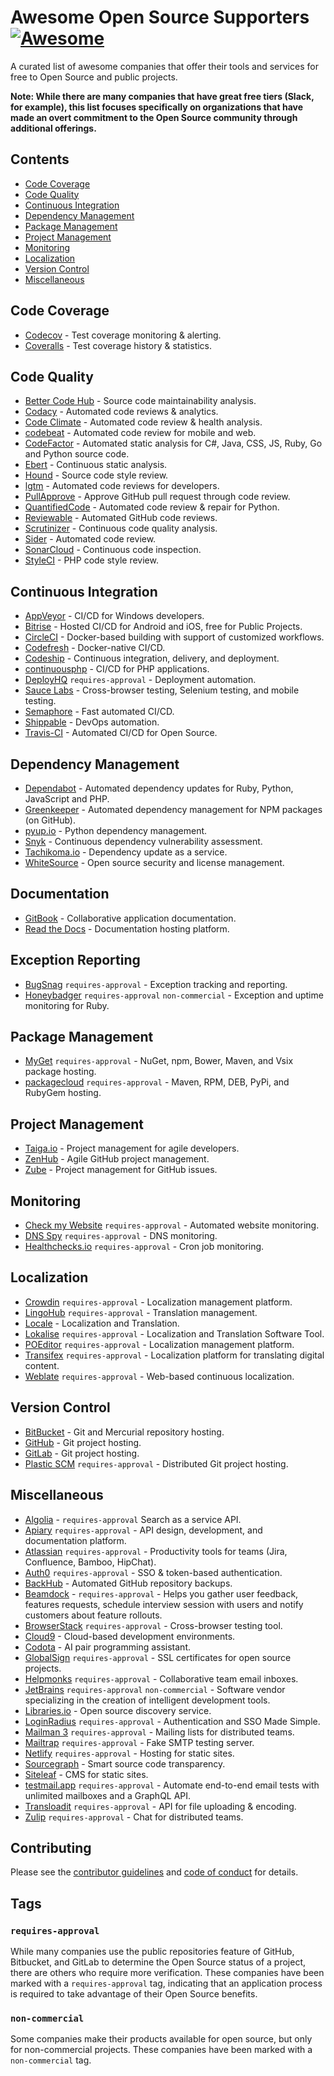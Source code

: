 Awesome Open Source Supporters [![Awesome](https://cdn.rawgit.com/sindresorhus/awesome/d7305f38d29fed78fa85652e3a63e154dd8e8829/media/badge.svg)](https://github.com/sindresorhus/awesome)
==========================================================================================================================================================================================

A curated list of awesome companies that offer their tools and services for free to Open Source and public projects.

**Note: While there are many companies that have great free tiers (Slack, for example), this list focuses specifically on organizations that have made an overt commitment to the Open Source community through additional offerings.**

Contents
--------

-   [Code Coverage](#code-coverage)
-   [Code Quality](#code-quality)
-   [Continuous Integration](#continuous-integration)
-   [Dependency Management](#dependency-management)
-   [Package Management](#package-management)
-   [Project Management](#project-management)
-   [Monitoring](#monitoring)
-   [Localization](#localization)
-   [Version Control](#version-control)
-   [Miscellaneous](#miscellaneous)

Code Coverage
-------------

-   [Codecov](https://codecov.io/) - Test coverage monitoring & alerting.
-   [Coveralls](https://coveralls.io/) - Test coverage history & statistics.

Code Quality
------------

-   [Better Code Hub](https://bettercodehub.com/) - Source code maintainability analysis.
-   [Codacy](https://www.codacy.com/) - Automated code reviews & analytics.
-   [Code Climate](https://codeclimate.com/) - Automated code review & health analysis.
-   [codebeat](https://codebeat.co/) - Automated code review for mobile and web.
-   [CodeFactor](https://www.codefactor.io/) - Automated static analysis for C\#, Java, CSS, JS, Ruby, Go and Python source code.
-   [Ebert](https://ebertapp.io/) - Continuous static analysis.
-   [Hound](https://houndci.com/) - Source code style review.
-   [lgtm](https://lgtm.com/) - Automated code reviews for developers.
-   [PullApprove](https://about.pullapprove.com/) - Approve GitHub pull request through code review.
-   [QuantifiedCode](https://www.quantifiedcode.com/) - Automated code review & repair for Python.
-   [Reviewable](https://reviewable.io/) - Automated GitHub code reviews.
-   [Scrutinizer](https://scrutinizer-ci.com/) - Continuous code quality analysis.
-   [Sider](https://sider.review/) - Automated code review.
-   [SonarCloud](https://sonarcloud.io/) - Continuous code inspection.
-   [StyleCI](https://styleci.io/) - PHP code style review.

Continuous Integration
----------------------

-   [AppVeyor](https://www.appveyor.com/) - CI/CD for Windows developers.
-   [Bitrise](https://www.bitrise.io/) - Hosted CI/CD for Android and iOS, free for Public Projects.
-   [CircleCI](https://circleci.com/) - Docker-based building with support of customized workflows.
-   [Codefresh](https://codefresh.io/) - Docker-native CI/CD.
-   [Codeship](https://codeship.com/) - Continuous integration, delivery, and deployment.
-   [continuousphp](https://continuousphp.com/) - CI/CD for PHP applications.
-   [DeployHQ](https://www.deployhq.com/) `requires-approval` - Deployment automation.
-   [Sauce Labs](https://saucelabs.com/) - Cross-browser testing, Selenium testing, and mobile testing.
-   [Semaphore](https://semaphoreci.com/) - Fast automated CI/CD.
-   [Shippable](https://www.shippable.com/) - DevOps automation.
-   [Travis-CI](https://travis-ci.org/) - Automated CI/CD for Open Source.

Dependency Management
---------------------

-   [Dependabot](https://dependabot.com/) - Automated dependency updates for Ruby, Python, JavaScript and PHP.
-   [Greenkeeper](https://greenkeeper.io/) - Automated dependency management for NPM packages (on GitHub).
-   [pyup.io](https://pyup.io/) - Python dependency management.
-   [Snyk](https://snyk.io/) - Continuous dependency vulnerability assessment.
-   [Tachikoma.io](http://tachikoma.io/) - Dependency update as a service.
-   [WhiteSource](https://www.whitesourcesoftware.com/) - Open source security and license management.

Documentation
-------------

-   [GitBook](https://www.gitbook.com/) - Collaborative application documentation.
-   [Read the Docs](https://readthedocs.com/) - Documentation hosting platform.

Exception Reporting
-------------------

-   [BugSnag](https://www.bugsnag.com/) `requires-approval` - Exception tracking and reporting.
-   [Honeybadger](https://www.honeybadger.io) `requires-approval` `non-commercial` - Exception and uptime monitoring for Ruby.

Package Management
------------------

-   [MyGet](https://myget.org/) `requires-approval` - NuGet, npm, Bower, Maven, and Vsix package hosting.
-   [packagecloud](https://packagecloud.io/pricing) `requires-approval` - Maven, RPM, DEB, PyPi, and RubyGem hosting.

Project Management
------------------

-   [Taiga.io](https://taiga.io/) - Project management for agile developers.
-   [ZenHub](https://www.zenhub.com/) - Agile GitHub project management.
-   [Zube](https://zube.io/) - Project management for GitHub issues.

Monitoring
----------

-   [Check my Website](https://checkmy.ws/) `requires-approval` - Automated website monitoring.
-   [DNS Spy](https://dnsspy.io/) `requires-approval` - DNS monitoring.
-   [Healthchecks.io](https://healthchecks.io/) `requires-approval` - Cron job monitoring.

Localization
------------

-   [Crowdin](https://crowdin.com/) `requires-approval` - Localization management platform.
-   [LingoHub](https://lingohub.com/) `requires-approval` - Translation management.
-   [Locale](https://www.localeapp.com/) - Localization and Translation.
-   [Lokalise](https://lokalise.com/) `requires-approval` - Localization and Translation Software Tool.
-   [POEditor](https://poeditor.com/) `requires-approval` - Localization management platform.
-   [Transifex](https://www.transifex.com/) `requires-approval` - Localization platform for translating digital content.
-   [Weblate](https://weblate.org/) `requires-approval` - Web-based continuous localization.

Version Control
---------------

-   [BitBucket](https://bitbucket.org/) - Git and Mercurial repository hosting.
-   [GitHub](https://github.com/) - Git project hosting.
-   [GitLab](https://about.gitlab.com/) - Git project hosting.
-   [Plastic SCM](https://www.plasticscm.com/) `requires-approval` - Distributed Git project hosting.

Miscellaneous
-------------

-   [Algolia](https://www.algolia.com/for-open-source/) - `requires-approval` Search as a service API.
-   [Apiary](https://apiary.io/) `requires-approval` - API design, development, and documentation platform.
-   [Atlassian](https://www.atlassian.com/software/views/open-source-license-request) `requires-approval` - Productivity tools for teams (Jira, Confluence, Bamboo, HipChat).
-   [Auth0](https://auth0.com/) `requires-approval` - SSO & token-based authentication.
-   [BackHub](https://backhub.co/) - Automated GitHub repository backups.
-   [Beamdock](https://beamdock.com) - `requires-approval` - Helps you gather user feedback, features requests, schedule interview session with users and notify customers about feature rollouts.
-   [BrowserStack](https://www.browserstack.com/) `requires-approval` - Cross-browser testing tool.
-   [Cloud9](https://c9.io/) - Cloud-based development environments.
-   [Codota](https://www.codota.com/) - AI pair programming assistant.
-   [GlobalSign](https://www.globalsign.com/en/ssl/ssl-open-source/) `requires-approval` - SSL certificates for open source projects.
-   [Helpmonks](https://helpmonks.com/) `requires-approval` - Collaborative team email inboxes.
-   [JetBrains](https://www.jetbrains.com/buy/opensource/) `requires-approval` `non-commercial` - Software vendor specializing in the creation of intelligent development tools.
-   [Libraries.io](https://libraries.io/) - Open source discovery service.
-   [LoginRadius](https://www.loginradius.com/) `requires-approval` - Authentication and SSO Made Simple.
-   [Mailman 3](https://mailman3.com/) `requires-approval` - Mailing lists for distributed teams.
-   [Mailtrap](https://mailtrap.io/) `requires-approval` - Fake SMTP testing server.
-   [Netlify](https://www.netlify.com) `requires-approval` - Hosting for static sites.
-   [Sourcegraph](https://sourcegraph.com/) - Smart source code transparency.
-   [Siteleaf](https://www.siteleaf.com/) - CMS for static sites.
-   [testmail.app](https://testmail.app/) `requires-approval` - Automate end-to-end email tests with unlimited mailboxes and a GraphQL API.
-   [Transloadit](https://transloadit.com/) `requires-approval` - API for file uploading & encoding.
-   [Zulip](https://zulip.com) `requires-approval` - Chat for distributed teams.

Contributing
------------

Please see the [contributor guidelines](.github/CONTRIBUTING.md) and [code of conduct](.github/CODE-OF-CONDUCT.md) for details.

Tags
----

### `requires-approval`

While many companies use the public repositories feature of GitHub, Bitbucket, and GitLab to determine the Open Source status of a project, there are others who require more verification. These companies have been marked with a `requires-approval` tag, indicating that an application process is required to take advantage of their Open Source benefits.

### `non-commercial`

Some companies make their products available for open source, but only for non-commercial projects. These companies have been marked with a `non-commercial` tag.
